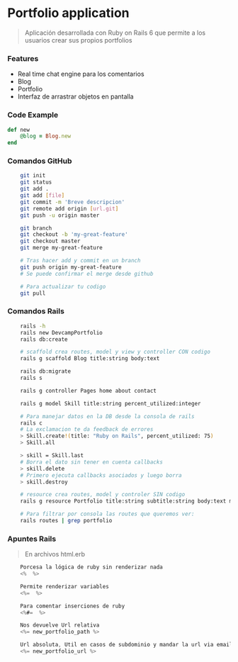 # Portfolio application

> Aplicación desarrollada con Ruby on Rails 6 que permite a los usuarios crear sus propios portfolios

### Features

- Real time chat engine para los comentarios
- Blog
- Portfolio
- Interfaz de arrastrar objetos en pantalla

### Code Example

```ruby
def new
    @blog = Blog.new
end
```
### Comandos GitHub

```bash
    git init
    git status
    git add .
    git add [file]
    git commit -m 'Breve descripcion'
    git remote add origin [url.git]
    git push -u origin master

    git branch
    git checkout -b 'my-great-feature'
    git checkout master
    git merge my-great-feature

    # Tras hacer add y commit en un branch
    git push origin my-great-feature
    # Se puede confirmar el merge desde github

    # Para actualizar tu codigo
    git pull
```
### Comandos Rails

```bash
    rails -h
    rails new DevcampPortfolio
    rails db:create

    # scaffold crea routes, model y view y controller CON codigo
    rails g scaffold Blog title:string body:text

    rails db:migrate
    rails s

    rails g controller Pages home about contact

    rails g model Skill title:string percent_utilized:integer

    # Para manejar datos en la DB desde la consola de rails
    rails c
    # La exclamacion te da feedback de errores
    > Skill.create!(title: "Ruby on Rails", percent_utilized: 75)
    > Skill.all

    > skill = Skill.last
    # Borra el dato sin tener en cuenta callbacks
    > skill.delete
    # Primero ejecuta callbacks asociados y luego borra
    > skill.destroy

    # resource crea routes, model y controler SIN codigo
    rails g resource Portfolio title:string subtitle:string body:text main_image:text

    # Para filtrar por consola las routes que queremos ver: 
    rails routes | grep portfolio

```

### Apuntes Rails

> En archivos html.erb
```js
    Porcesa la lógica de ruby sin renderizar nada
    <%  %>

    Permite renderizar variables
    <%=  %>

    Para comentar inserciones de ruby
    <%#=  %>

    Nos devuelve Url relativa
    <%= new_portfolio_path %>

    Url absoluta, Util en casos de subdominio y mandar la url via email
    <%= new_portfolio_url %>

```